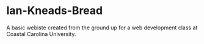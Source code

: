 # Ian-Kneads-Bread

A basic webiste created from the ground up for a web development class at Coastal Carolina University.
